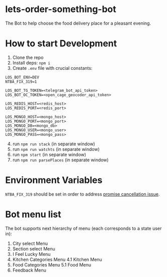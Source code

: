 # lets-order-something-bot
The Bot to help choose the food delivery place for a pleasant evening.

# How to start Development
1. Clone the repo
2. Install deps: `npm i`
3. Create `.env` file with crucial constants:
```
LOS_BOT_ENV=DEV
NTBA_FIX_319=1

LOS_BOT_TG_TOKEN=<telegram_bot_api_token>
LOS_BOT_OC_TOKEN=<open_cage_geocoder_api_token>

LOS_REDIS_HOST=<redis_host>
LOS_REDIS_PORT=<redis_port>

LOS_MONGO_HOST=<mongo_host>
LOS_MONGO_PORT=<mongo_port>
LOS_MONGO_DB=<mongo_db>
LOS_MONGO_USER=<mongo_user>
LOS_MONGO_PASS=<mongo_pass>
```
4. run `npm run stack` (in separate window)
5. run `npm run watchts` (in separate window)
6. run `npm start` (in separate window)
7. run `npm run parsePlaces` (in separate window)

# Environment Variables
`NTBA_FIX_319` should be set in order to address [promise cancellation issue](https://github.com/yagop/node-telegram-bot-api/issues/319#issuecomment-324963294).

# Bot menu list
The bot supports next hierarchy of menu (each corresponds to a state user in):
1. City select Menu
2. Section select Menu
3. I Feel Lucky Menu
4. Kitchen Categories Menu
4.1 Kitchen Menu
5. Food Categories Menu
5.1 Food Menu
6. Feedback Menu
